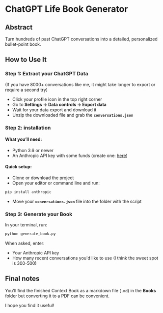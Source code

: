 # **ChatGPT Life Book Generator**

## **Abstract**

Turn hundreds of past ChatGPT conversations into a detailed, personalized bullet-point book.

## **How to Use It**

### **Step 1: Extract your ChatGPT Data**

(If you have 8000+ conversations like me, it might take longer to export or require a second try)

- Click your profile icon in the top right corner
- Go to **Settings → Data controls → Export data**
- Wait for your data export and download it
- Unzip the downloaded file and grab the **`conversations.json`**

### **Step 2: installation**

#### What you’ll need:

- Python 3.6 or newer
- An Anthropic API key with some funds (create one: [here](https://console.anthropic.com/settings/keys))

#### Quick setup:

- Clone or download the project 
- Open your editor or command line and run:

```bash
pip install anthropic
```

- Move your **`conversations.json`** file into the folder with the script

### **Step 3: Generate your Book**

In your terminal, run:

```bash
python generate_book.py
```

When asked, enter:

- Your Anthropic API key
- How many recent conversations you'd like to use (I think the sweet spot is 300-500)

## **Final notes**

You'll find the finished Context Book as a markdown file (`.md`) in the **Books** folder but converting it to a PDF can be convenient.

I hope you find it useful!
